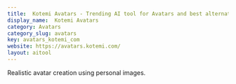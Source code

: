 ```yaml
---
title:  Kotemi Avatars - Trending AI tool for Avatars and best alternatives
display_name:  Kotemi Avatars
category: Avatars
category_slug: avatars
key: avatars_kotemi_com
website: https://avatars.kotemi.com/
layout: aitool
---
```


Realistic avatar creation using personal images.

